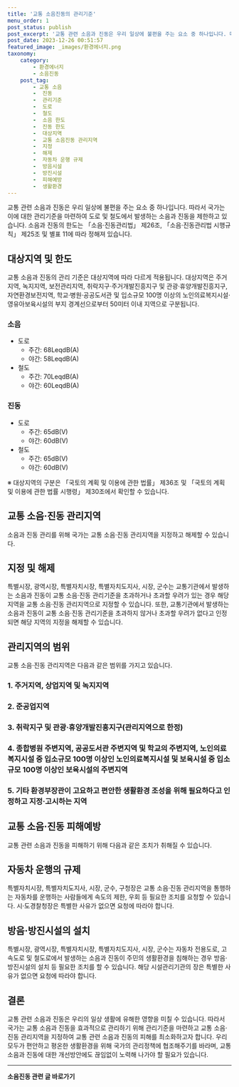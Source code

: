 ```yaml
---
title: '교통 소음진동의 관리기준'
menu_order: 1
post_status: publish
post_excerpt: '교통 관련 소음과 진동은 우리 일상에 불편을 주는 요소 중 하나입니다. 따라서 국가는 이에 대한 관리기준을 마련하여 도로 및 철도에서 발생하는 소음과 진동을 제한하고 있습니다. 소음과 진동의 한도는  소음 진동관리법  제26조,  소음 진동관리법 시행규칙  제25조 및 별표 11에 따라 정해져 있습니다.'
post_date: 2023-12-26 00:51:57
featured_image: _images/환경에너지.png
taxonomy:
    category:
        - 환경에너지
        - 소음진동
    post_tag:
        - 교통 소음
        -  진동
        -  관리기준
        -  도로
        -  철도
        -  소음 한도
        -  진동 한도
        -  대상지역
        -  교통 소음진동 관리지역
        -  지정
        -  해제
        -  자동차 운행 규제
        -  방음시설
        -  방진시설
        -  피해예방
        -  생활환경
---
```



교통 관련 소음과 진동은 우리 일상에 불편을 주는 요소 중 하나입니다. 따라서 국가는 이에 대한 관리기준을 마련하여 도로 및 철도에서 발생하는 소음과 진동을 제한하고 있습니다. 소음과 진동의 한도는 「소음·진동관리법」 제26조, 「소음·진동관리법 시행규칙」 제25조 및 별표 11에 따라 정해져 있습니다.

## 대상지역 및 한도

교통 소음과 진동의 관리 기준은 대상지역에 따라 다르게 적용됩니다. 대상지역은 주거지역, 녹지지역, 보전관리지역, 취락지구·주거개발진흥지구 및 관광·휴양개발진흥지구, 자연환경보전지역, 학교·병원·공공도서관 및 입소규모 100명 이상의 노인의료복지시설·영유아보육시설의 부지 경계선으로부터 50미터 이내 지역으로 구분됩니다.

### 소음

- 도로
    - 주간: 68LeqdB(A)
    - 야간: 58LeqdB(A)
- 철도
    - 주간: 70LeqdB(A)
    - 야간: 60LeqdB(A)

### 진동

- 도로
    - 주간: 65dB(V)
    - 야간: 60dB(V)
- 철도
    - 주간: 65dB(V)
    - 야간: 60dB(V)

※ 대상지역의 구분은 「국토의 계획 및 이용에 관한 법률」 제36조 및 「국토의 계획 및 이용에 관한 법률 시행령」 제30조에서 확인할 수 있습니다.

## 교통 소음·진동 관리지역

소음과 진동 관리를 위해 국가는 교통 소음·진동 관리지역을 지정하고 해제할 수 있습니다.

## 지정 및 해제

특별시장, 광역시장, 특별자치시장, 특별자치도지사, 시장, 군수는 교통기관에서 발생하는 소음과 진동이 교통 소음·진동 관리기준을 초과하거나 초과할 우려가 있는 경우 해당 지역을 교통 소음·진동 관리지역으로 지정할 수 있습니다. 또한, 교통기관에서 발생하는 소음과 진동이 교통 소음·진동 관리기준을 초과하지 않거나 초과할 우려가 없다고 인정되면 해당 지역의 지정을 해제할 수 있습니다.

## 관리지역의 범위

교통 소음·진동 관리지역은 다음과 같은 범위를 가지고 있습니다.

### 1. 주거지역, 상업지역 및 녹지지역
### 2. 준공업지역
### 3. 취락지구 및 관광·휴양개발진흥지구(관리지역으로 한정)
### 4. 종합병원 주변지역, 공공도서관 주변지역 및 학교의 주변지역, 노인의료복지시설 중 입소규모 100명 이상인 노인의료복지시설 및 보육시설 중 입소규모 100명 이상인 보육시설의 주변지역
### 5. 기타 환경부장관이 고요하고 편안한 생활환경 조성을 위해 필요하다고 인정하고 지정·고시하는 지역

## 교통 소음·진동 피해예방

교통 관련 소음과 진동을 피해하기 위해 다음과 같은 조치가 취해질 수 있습니다.

## 자동차 운행의 규제

특별자치시장, 특별자치도지사, 시장, 군수, 구청장은 교통 소음·진동 관리지역을 통행하는 자동차를 운행하는 사람들에게 속도의 제한, 우회 등 필요한 조치를 요청할 수 있습니다. 시·도경찰청장은 특별한 사유가 없으면 요청에 따라야 합니다.

## 방음·방진시설의 설치

특별시장, 광역시장, 특별자치시장, 특별자치도지사, 시장, 군수는 자동차 전용도로, 고속도로 및 철도로에서 발생하는 소음과 진동이 주민의 생활환경을 침해하는 경우 방음·방진시설의 설치 등 필요한 조치를 할 수 있습니다. 해당 시설관리기관의 장은 특별한 사유가 없으면 요청에 따라야 합니다.

## 결론


교통 관련 소음과 진동은 우리의 일상 생활에 유해한 영향을 미칠 수 있습니다. 따라서 국가는 교통 소음과 진동을 효과적으로 관리하기 위해 관리기준을 마련하고 교통 소음·진동 관리지역을 지정하여 교통 관련 소음과 진동의 피해를 최소화하고자 합니다. 우리 모두가 편안하고 평온한 생활환경을 위해 국가의 관리정책에 협조해주기를 바라며, 교통 소음과 진동에 대한 개선방안에도 끊임없이 노력해 나가야 할 필요가 있습니다.
<!-- wp:separator -->
<hr class="wp-block-separator has-alpha-channel-opacity"/>
<!-- /wp:separator -->

<!-- wp:group {"backgroundColor":"base","layout":{"type":"constrained"}} -->
<div class="wp-block-group has-base-background-color has-background"><!-- wp:paragraph {"align":"center","fontSize":"medium"} -->
<p class="has-text-align-center has-large-font-size"><strong>소음진동 관련 글 바로가기</strong></p>
<!-- /wp:paragraph -->


<!-- wp:latest-posts
{"categories":[{"id":35118,"count":19,"description":"","link":"https://uknowlaw.com/category/%ec%86%8c%ec%9d%8c%ec%a7%84%eb%8f%99/","name":"소음진동","slug":"소음진동","taxonomy":"category","parent":0,"meta":[],"_links":{"self":[{"href":"https://uknowlaw.com/wp-json/wp/v2/categories/35118"}],"collection":[{"href":"https://uknowlaw.com/wp-json/wp/v2/categories"}],"about":[{"href":"https://uknowlaw.com/wp-json/wp/v2/taxonomies/category"}],"wp:post_type":[{"href":"https://uknowlaw.com/wp-json/wp/v2/posts?categories=35118"}],"curies":[{"name":"wp","href":"https://api.w.org/{rel}","templated":true}]}}],"postsToShow":100,"excerptLength":28,"postLayout":"grid","columns":2,"featuredImageAlign":"left","featuredImageSizeSlug":"large","fontSize":"small"} /--></div>
<!-- /wp:group -->